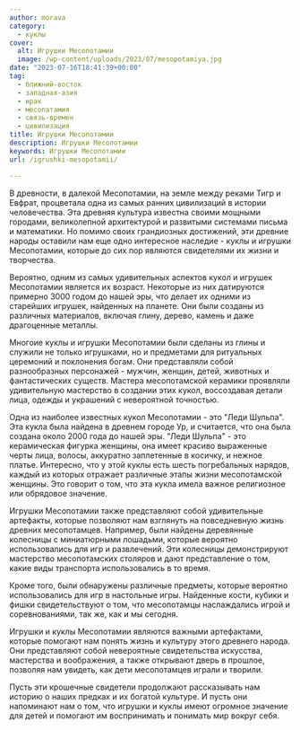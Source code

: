 ```yaml
---
author: morava
category:
  - куклы
cover:
  alt: Игрушки Месопотамии
  image: /wp-content/uploads/2023/07/mesopotamiya.jpg
date: "2023-07-16T18:41:39+00:00"
tag:
  - ближний-восток
  - западная-азия
  - ирак
  - месопатамия
  - связь-времен
  - цивилизация
title: Игрушки Месопотамии
description: Игрушки Месопотамии
keywords: Игрушки Месопотамии
url: /igrushki-mesopotamii/

---
```

В древности, в далекой Месопотамии, на земле между реками Тигр и Евфрат, процветала одна из самых ранних цивилизаций в истории человечества. Эта древняя культура известна своими мощными городами, великолепной архитектурой и развитыми системами письма и математики. Но помимо своих грандиозных достижений, эти древние народы оставили нам еще одно интересное наследие \- куклы и игрушки Месопотамии, которые до сих пор являются свидетелями их жизни и творчества.

Вероятно, одним из самых удивительных аспектов кукол и игрушек Месопотамии является их возраст. Некоторые из них датируются примерно 3000 годом до нашей эры, что делает их одними из старейших игрушек, найденных на планете. Они были созданы из различных материалов, включая глину, дерево, камень и даже драгоценные металлы.

Многоие куклы и игрушки Месопотамии были сделаны из глины и служили не только игрушками, но и предметами для ритуальных церемоний и поклонения богам. Они представляли собой разнообразных персонажей \- мужчин, женщин, детей, животных и фантастических существ. Мастера месопотамской керамики проявляли удивительную мастерство в создании этих кукол, воссоздавая детали лица, одежды и украшений с невероятной точностью.

Одна из наиболее известных кукол Месопотамии \- это "Леди Шульпа". Эта кукла была найдена в древнем городе Ур, и считается, что она была создана около 2000 года до нашей эры. "Леди Шульпа" - это керамическая фигурка женщины, она имеет красиво выраженные черты лица, волосы, аккуратно заплетенные в косичку, и нежное платье. Интересно, что у этой куклы есть шесть погребальных нарядов, каждый из которых отражает различные этапы жизни месопотамской женщины. Это говорит о том, что эта кукла имела важное религиозное или обрядовое значение.

Игрушки Месопотамии также представляют собой удивительные артефакты, которые позволяют нам взглянуть на повседневную жизнь древних месопотамцев. Например, были найдены деревянные колесницы с миниатюрными лошадьми, которые вероятно использовались для игр и развлечений. Эти колесницы демонстрируют мастерство месопотамских столяров и дают представление о том, какие виды транспорта использовались в то время.

Кроме того, были обнаружены различные предметы, которые вероятно использовались для игр в настольные игры. Найденные кости, кубики и фишки свидетельствуют о том, что месопотамцы наслаждались игрой и соревнованиями, так же, как и мы сегодня.

Игрушки и куклы Месопотамии являются важными артефактами, которые помогают нам понять жизнь и культуру этого древнего народа. Они представляют собой невероятные свидетельства искусства, мастерства и воображения, а также открывают дверь в прошлое, позволяя нам увидеть, как дети месопотамцев играли и творили.

Пусть эти крошечные свидетели продолжают рассказывать нам историю о наших предках и их богатой культуре. И пусть они напоминают нам о том, что игрушки и куклы имеют огромное значение для детей и помогают им воспринимать и понимать мир вокруг себя.
